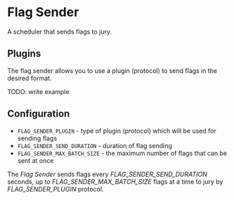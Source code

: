 # Flag Sender

A scheduler that sends flags to jury.

## Plugins

The flag sender allows you to use a plugin (protocol) to send flags in the desired format.

TODO: write example

## Configuration

- `FLAG_SENDER_PLUGIN` - type of plugin (protocol) which will be used for sending flags
- `FLAG_SENDER_SEND_DURATION` - duration of flag sending
- `FLAG_SENDER_MAX_BATCH_SIZE` - the maximum number of flags that can be sent at once

The *Flag Sender* sends flags every *FLAG_SENDER_SEND_DURATION* seconds, up to *FLAG_SENDER_MAX_BATCH_SIZE* flags at a time to jury by *FLAG_SENDER_PLUGIN* protocol.